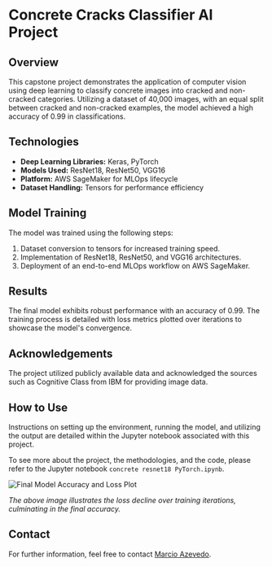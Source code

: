 # Concrete Cracks Classifier AI Project

## Overview
This capstone project demonstrates the application of computer vision using deep learning to classify concrete images into cracked and non-cracked categories. Utilizing a dataset of 40,000 images, with an equal split between cracked and non-cracked examples, the model achieved a high accuracy of 0.99 in classifications.

## Technologies
- **Deep Learning Libraries:** Keras, PyTorch
- **Models Used:** ResNet18, ResNet50, VGG16
- **Platform:** AWS SageMaker for MLOps lifecycle
- **Dataset Handling:** Tensors for performance efficiency

## Model Training
The model was trained using the following steps:
1. Dataset conversion to tensors for increased training speed.
2. Implementation of ResNet18, ResNet50, and VGG16 architectures.
3. Deployment of an end-to-end MLOps workflow on AWS SageMaker.

## Results
The final model exhibits robust performance with an accuracy of 0.99. The training process is detailed with loss metrics plotted over iterations to showcase the model's convergence.

## Acknowledgements
The project utilized publicly available data and acknowledged the sources such as Cognitive Class from IBM for providing image data.

## How to Use
Instructions on setting up the environment, running the model, and utilizing the output are detailed within the Jupyter notebook associated with this project.

To see more about the project, the methodologies, and the code, please refer to the Jupyter notebook `concrete resnet18 PyTorch.ipynb`.

![Final Model Accuracy and Loss Plot](Captura_de_tela_2024-02-04_205727.png)

*The above image illustrates the loss decline over training iterations, culminating in the final accuracy.*

## Contact
For further information, feel free to contact [Marcio Azevedo](mailto:mar_cio@hotmail.com).

